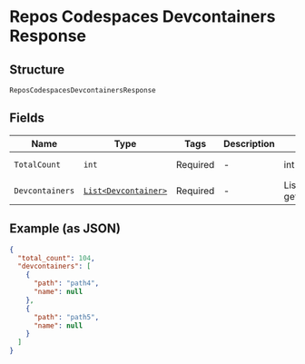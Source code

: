 
# Repos Codespaces Devcontainers Response

## Structure

`ReposCodespacesDevcontainersResponse`

## Fields

| Name | Type | Tags | Description | Getter | Setter |
|  --- | --- | --- | --- | --- | --- |
| `TotalCount` | `int` | Required | - | int getTotalCount() | setTotalCount(int totalCount) |
| `Devcontainers` | [`List<Devcontainer>`](../../doc/models/devcontainer.md) | Required | - | List<Devcontainer> getDevcontainers() | setDevcontainers(List<Devcontainer> devcontainers) |

## Example (as JSON)

```json
{
  "total_count": 104,
  "devcontainers": [
    {
      "path": "path4",
      "name": null
    },
    {
      "path": "path5",
      "name": null
    }
  ]
}
```

